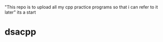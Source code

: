 "This repo is to upload all my cpp practice programs so that i can refer to it later"
its a start
# dsacpp
